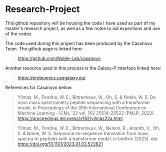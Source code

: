 # Research-Project
This github repository will be housing the code I have used as part of my master's research project, as well as a few notes to aid expections and use of the codes. 

The code used during this project has been produced by the Casanovo Team. The github page is linked here:
 > https://github.com/Noble-Lab/casanovo

Another resource used in this process is the Galaxy-P Interface linked here: 
 > https://proteomics.usegalaxy.eu/ 

References for Casanovo below:

  > Yilmaz, M., Fondrie, W. E., Bittremieux, W., Oh, S. & Noble, W. S. De novo mass spectrometry peptide sequencing with a transformer model. in Proceedings of the 39th International Conference on Machine Learning - ICML '22 vol. 162 25514–25522 (PMLR, 2022). https://proceedings.mlr.press/v162/yilmaz22a.html


  > Yilmaz, M., Fondrie, W. E., Bittremieux, W., Nelson, R., Ananth, V., Oh, S. & Noble, W. S. Sequence-to-sequence translation from mass spectra to peptides with a transformer model. in bioRxiv (2023).
doi: https://doi.org/10.1101/2023.01.03.522621
